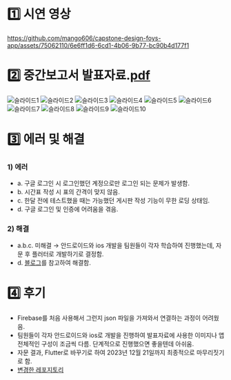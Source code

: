 # 1️⃣ 시연 영상
https://github.com/mango606/capstone-design-foys-app/assets/75062110/6e6ff1d6-6cd1-4b06-9b77-bc90b4d177f1

# 2️⃣ 중간보고서 발표자료.[pdf](https://drive.google.com/file/d/1NGhHzgOrtHRMfwPVfphG4wY_Bx7JjTtR/view?usp=sharing)
![슬라이드1](https://github.com/mango606/capstone-design-foys-app/assets/75062110/bde782b5-8a85-422d-8f92-e94fa90dcd6f)
![슬라이드2](https://github.com/mango606/capstone-design-foys-app/assets/75062110/edbb570d-dd34-44ad-ba85-80cea5a64fae)
![슬라이드3](https://github.com/mango606/capstone-design-foys-app/assets/75062110/f443d4f2-e593-41aa-a0e6-64bebb034f72)
![슬라이드4](https://github.com/mango606/capstone-design-foys-app/assets/75062110/d657efae-6ea7-42d3-8603-7f525c1c1a5d)
![슬라이드5](https://github.com/mango606/capstone-design-foys-app/assets/75062110/e716c82d-fff2-4716-aaff-9c5a2a77110d)
![슬라이드6](https://github.com/mango606/capstone-design-foys-app/assets/75062110/f6c52c89-5858-44d5-b13f-d3dd095959c8)
![슬라이드7](https://github.com/mango606/capstone-design-foys-app/assets/75062110/fb21b8ba-dc94-479d-9f5a-97ee81944315)
![슬라이드8](https://github.com/mango606/capstone-design-foys-app/assets/75062110/1dee862f-9e2e-431b-b0e7-735c4fbf5b7c)
![슬라이드9](https://github.com/mango606/capstone-design-foys-app/assets/75062110/b2c1e5a8-eb75-4ebf-8168-8497680f203b)
![슬라이드10](https://github.com/mango606/capstone-design-foys-app/assets/75062110/ecf87798-5fe0-4002-ac6e-59a6c6b52930)

# 3️⃣ 에러 및 해결
### 1) 에러
- a. 구글 로그인 시 로그인했던 계정으로만 로그인 되는 문제가 발생함.
- b. 시간표 작성 시 표의 간격이 맞지 않음.
- c. 한달 전에 테스트했을 때는 가능했던 게시판 작성 기능이 무한 로딩 상태임.
- d. 구글 로그인 및 인증에 어려움을 겪음.
### 2) 해결
- a.b.c. 미해결 → 안드로이드와 ios 개발을 팀원들이 각자 학습하여 진행했는데, 자문 후 플러터로 개발하기로 결정함.
- d. [블로그](https://codenet.tistory.com/31)를 참고하여 해결함.
# 4️⃣ 후기
- Firebase를 처음 사용해서 그런지 json 파일을 가져와서 연결하는 과정이 어려웠음.
- 팀원들이 각자 안드로이드와 ios로 개발을 진행하여 발표자료에 사용한 이미지나 앱 전체적인 구성이 조금씩 다름. 단계적으로 진행했으면 좋을텐데 아쉬움.
- 자문 결과, Flutter로 바꾸기로 하여 2023년 12월 21일까지 최종적으로 마무리짓기로 함.
- [변경한 레포지토리](https://github.com/namudongs/kangwonuniv-capstone-flutter.git)
